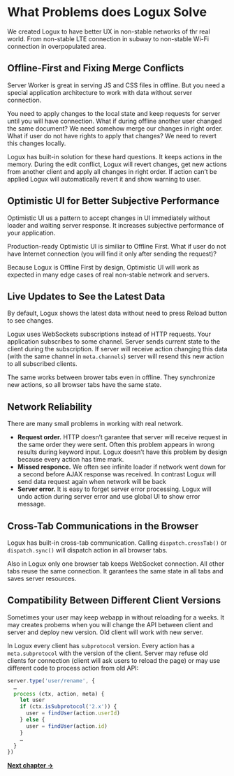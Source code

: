 # What Problems does Logux Solve

We created Logux to have better UX in non-stable networks of thr real world. From non-stable LTE connection in subway to non-stable Wi-Fi connection in overpopulated area.


## Offline-First and Fixing Merge Conflicts

Server Worker is great in serving JS and CSS files in offline. But you need a special application architecture to work with data without server connection.

You need to apply changes to the local state and keep requests for server until you will have connection. What if during offline another user changed the same document? We need somehow merge our changes in right order. What if user do not have rights to apply that changes? We need to revert this changes locally.

Logux has built-in solution for these hard questions. It keeps actions in the memory. During the edit conflict, Logux will revert changes, get new actions from another client and apply all changes in right order. If action can’t be applied Logux will automatically revert it and show warning to user.


## Optimistic UI for Better Subjective Performance

Optimistic UI us a pattern to accept changes in UI immediately without loader and waiting server response. It increases subjective performance of your application.

Production-ready Optimistic UI is similiar to Offline First. What if user do not have Internet connection (you will find it only after sending the request)?

Because Logux is Offline First by design, Optimistic UI will work as expected in many edge cases of real non-stable network and servers.


## Live Updates to See the Latest Data

By default, Logux shows the latest data without need to press Reload button to see changes.

Logux uses WebSockets subscriptions instead of HTTP requests. Your application subscribes to some channel. Server sends current state to the client during the subscription. If server will receive action changing this data (with the same channel in `meta.channels`) server will resend this new action to all subscribed clients.

The same works between brower tabs even in offline. They synchronize new actions, so all browser tabs have the same state.


## Network Reliability

There are many small problems in working with real network.

* **Request order.** HTTP doesn’t garantee that server will receive request in the same order they were sent. Often this problem appears in wrong results during keyword input. Logux doesn’t have this problem by design because every action has time mark.
* **Missed responce.** We often see infinite loader if network went down for a second before AJAX response was received. In contrast Logux will send data request again when network will be back
* **Server error.** It is easy to forget server error processing. Logux will undo action during server error and use global UI to show error message.


## Cross-Tab Communications in the Browser

Logux has built-in cross-tab communication. Calling `dispatch.crossTab()` or `dispatch.sync()` will dispatch action in all browser tabs.

Also in Logux only one browser tab keeps WebSocket connection. All other tabs reuse the same connection. It garantees the same state in all tabs and saves server resources.


## Compatibility Between Different Client Versions

Sometimes your user may keep webapp in without reloading for a weeks. It may creates probems when you will change the API between client and server and deploy new version. Old client will work with new server.

In Logux every client has `subprotocol` version. Every action has a `meta.subprotocol` with the version of the client. Server may refuse old clients for connection (client will ask users to reload the page) or may use different code to process action from old API:

```js
server.type('user/rename', {
  …
  process (ctx, action, meta) {
    let user
    if (ctx.isSubprotocol('2.x')) {
      user = findUser(action.userId)
    } else {
      user = findUser(action.id)
    }
    …
  }
})
```


**[Next chapter →](./4-compare.md)**
